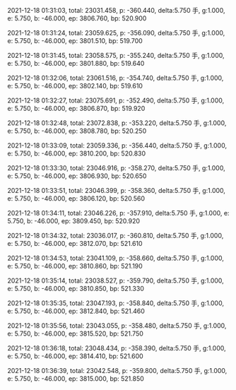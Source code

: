 2021-12-18 01:31:03, total: 23031.458, p: -360.440, delta:5.750 手, g:1.000, e: 5.750, b: -46.000, ep: 3806.760, bp: 520.900

2021-12-18 01:31:24, total: 23059.625, p: -356.090, delta:5.750 手, g:1.000, e: 5.750, b: -46.000, ep: 3801.510, bp: 519.700

2021-12-18 01:31:45, total: 23058.575, p: -355.240, delta:5.750 手, g:1.000, e: 5.750, b: -46.000, ep: 3801.880, bp: 519.640

2021-12-18 01:32:06, total: 23061.516, p: -354.740, delta:5.750 手, g:1.000, e: 5.750, b: -46.000, ep: 3802.140, bp: 519.610

2021-12-18 01:32:27, total: 23075.691, p: -352.490, delta:5.750 手, g:1.000, e: 5.750, b: -46.000, ep: 3806.870, bp: 519.920

2021-12-18 01:32:48, total: 23072.838, p: -353.220, delta:5.750 手, g:1.000, e: 5.750, b: -46.000, ep: 3808.780, bp: 520.250

2021-12-18 01:33:09, total: 23059.336, p: -356.440, delta:5.750 手, g:1.000, e: 5.750, b: -46.000, ep: 3810.200, bp: 520.830

2021-12-18 01:33:30, total: 23046.916, p: -358.270, delta:5.750 手, g:1.000, e: 5.750, b: -46.000, ep: 3806.930, bp: 520.650

2021-12-18 01:33:51, total: 23046.399, p: -358.360, delta:5.750 手, g:1.000, e: 5.750, b: -46.000, ep: 3806.120, bp: 520.560

2021-12-18 01:34:11, total: 23046.226, p: -357.910, delta:5.750 手, g:1.000, e: 5.750, b: -46.000, ep: 3809.450, bp: 520.920

2021-12-18 01:34:32, total: 23036.017, p: -360.810, delta:5.750 手, g:1.000, e: 5.750, b: -46.000, ep: 3812.070, bp: 521.610

2021-12-18 01:34:53, total: 23041.109, p: -358.660, delta:5.750 手, g:1.000, e: 5.750, b: -46.000, ep: 3810.860, bp: 521.190

2021-12-18 01:35:14, total: 23038.527, p: -359.790, delta:5.750 手, g:1.000, e: 5.750, b: -46.000, ep: 3810.850, bp: 521.330

2021-12-18 01:35:35, total: 23047.193, p: -358.840, delta:5.750 手, g:1.000, e: 5.750, b: -46.000, ep: 3812.840, bp: 521.460

2021-12-18 01:35:56, total: 23043.055, p: -358.480, delta:5.750 手, g:1.000, e: 5.750, b: -46.000, ep: 3815.520, bp: 521.750

2021-12-18 01:36:18, total: 23048.434, p: -358.390, delta:5.750 手, g:1.000, e: 5.750, b: -46.000, ep: 3814.410, bp: 521.600

2021-12-18 01:36:39, total: 23042.548, p: -359.800, delta:5.750 手, g:1.000, e: 5.750, b: -46.000, ep: 3815.000, bp: 521.850